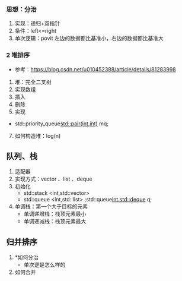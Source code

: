 ### 思想：分治
1. 实现：递归+双指针
2. 条件：left<=right
3. 单次逻辑：povit 左边的数据都比基准小，右边的数据都比基准大

### 2 堆排序
+ 参考：https://blog.csdn.net/u010452388/article/details/81283998
1. 堆：完全二叉树
2. 实现数组
3. 插入
4. 删除
6. 实现
  + std::priority_queue<std::pair(int,int)> mq;
7. 如何构造堆：log(n)


## 队列、栈
1. 适配器
2. 实现方式：vector 、list 、deque
3. 初始化
   + std::stack <int,std::vector>
   + std::queue <int,std::list> ;std::queue<int.std::deque> q;
4. 单调栈：第一个大于目标的元素
   + 单调递增栈：栈顶元素最小
   + 单调递减栈：栈顶元素最大

## 归并排序
1. *如何分治
   + 单次逻是怎么样的
2. 如何合并